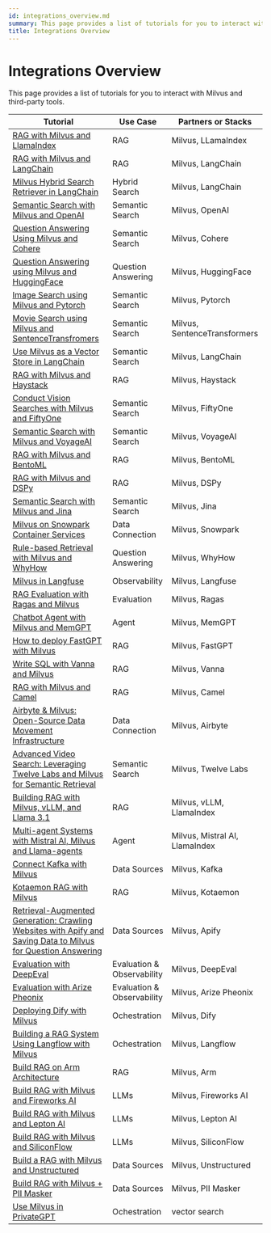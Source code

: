 ```yaml
---
id: integrations_overview.md
summary: This page provides a list of tutorials for you to interact with Milvus and third-party tools.
title: Integrations Overview
---
```


# Integrations Overview

This page provides a list of tutorials for you to interact with Milvus and third-party tools.

| Tutorial | Use Case | Partners or Stacks | 
| -------- | -------- | --------- |
| [RAG with Milvus and LlamaIndex](integrate_with_llamaindex.md) | RAG | Milvus, LLamaIndex |
| [RAG with Milvus and LangChain](integrate_with_langchain.md) | RAG | Milvus, LangChain |
| [Milvus Hybrid Search Retriever in LangChain](milvus_hybrid_search_retriever.md) | Hybrid Search | Milvus, LangChain |
| [Semantic Search with Milvus and OpenAI](integrate_with_openai.md) | Semantic Search | Milvus, OpenAI |
| [Question Answering Using Milvus and Cohere](integrate_with_cohere.md) | Semantic Search | Milvus, Cohere |
| [Question Answering using Milvus and HuggingFace](integrate_with_hugging-face.md) | Question Answering | Milvus, HuggingFace |
| [Image Search using Milvus and Pytorch](integrate_with_pytorch.md) | Semantic Search | Milvus, Pytorch |
| [Movie Search using Milvus and SentenceTransfromers](integrate_with_sentencetransformers.md) | Semantic Search | Milvus, SentenceTransformers |
| [Use Milvus as a Vector Store in LangChain](basic_usage_langchain.md) | Semantic Search | Milvus, LangChain |
| [RAG with Milvus and Haystack](integrate_with_haystack.md) | RAG | Milvus, Haystack |
| [Conduct Vision Searches with Milvus and FiftyOne](integrate_with_voxel51.md) | Semantic Search | Milvus, FiftyOne |
| [Semantic Search with Milvus and VoyageAI](integrate_with_voyageai.md) | Semantic Search | Milvus, VoyageAI |
| [RAG with Milvus and BentoML](integrate_with_bentoml.md) | RAG | Milvus, BentoML |
| [RAG with Milvus and DSPy](integrate_with_dspy.md) | RAG | Milvus, DSPy |
| [Semantic Search with Milvus and Jina](integrate_with_jina.md) | Semantic Search | Milvus, Jina |
| [Milvus on Snowpark Container Services](integrate_with_snowpark.md) | Data Connection | Milvus, Snowpark |
| [Rule-based Retrieval with Milvus and WhyHow](integrate_with_whyhow.md) | Question Answering | Milvus, WhyHow |
| [Milvus in Langfuse](integrate_with_langfuse.md) | Observability | Milvus, Langfuse |
| [RAG Evaluation with Ragas and Milvus](integrate_with_ragas.md) | Evaluation | Milvus, Ragas |
| [Chatbot Agent with Milvus and MemGPT](integrate_with_memgpt.md) | Agent | Milvus, MemGPT |
| [How to deploy FastGPT with Milvus](integrate_with_fastgpt.md) | RAG | Milvus, FastGPT |
| [Write SQL with Vanna and Milvus](integrate_with_vanna.md) | RAG | Milvus, Vanna |
| [RAG with Milvus and Camel](integrate_with_camel.md) | RAG | Milvus, Camel |
| [Airbyte & Milvus: Open-Source Data Movement Infrastructure](integrate_with_airbyte.md) | Data Connection | Milvus, Airbyte |
| [Advanced Video Search: Leveraging Twelve Labs and Milvus for Semantic Retrieval](video_search_with_twelvelabs_and_milvus.md) | Semantic Search | Milvus, Twelve Labs |
| [Building RAG with Milvus, vLLM, and Llama 3.1](milvus_rag_with_vllm.md) | RAG | Milvus, vLLM, LlamaIndex |
| [Multi-agent Systems with Mistral AI, Milvus and Llama-agents](llama_agents_metadata.md) | Agent | Milvus, Mistral AI, LlamaIndex |
| [Connect Kafka with Milvus](kafka-connect-milvus.md) | Data Sources | Milvus, Kafka |
| [Kotaemon RAG with Milvus](kotaemon_with_milvus.md) | RAG | Milvus, Kotaemon |
| [Retrieval-Augmented Generation: Crawling Websites with Apify and Saving Data to Milvus for Question Answering](apify_milvus_rag.md) | Data Sources | Milvus, Apify |
| [Evaluation with DeepEval](evaluation_with_deepeval.md) | Evaluation & Observability | Milvus, DeepEval |
| [Evaluation with Arize Pheonix](evaluation_with_phoenix.md) | Evaluation & Observability | Milvus, Arize Pheonix |
| [Deploying Dify with Milvus](dify_with_milvus.md) | Ochestration | Milvus, Dify |
| [Building a RAG System Using Langflow with Milvus](rag_with_langflow.md) | Ochestration | Milvus, Langflow |
| [Build RAG on Arm Architecture](build_rag_on_arm.md) | RAG | Milvus, Arm |
| [Build RAG with Milvus and Fireworks AI](build_RAG_with_milvus_and_fireworks.md) | LLMs | Milvus, Fireworks AI |
| [Build RAG with Milvus and Lepton AI](build_RAG_with_milvus_and_lepton.md) | LLMs | Milvus, Lepton AI |
| [Build RAG with Milvus and SiliconFlow](build_RAG_with_milvus_and_siliconflow) | LLMs | Milvus, SiliconFlow |
| [Build a RAG with Milvus and Unstructured](rag_with_milvus_and_unstructured.md) | Data Sources | Milvus, Unstructured |
| [Build RAG with Milvus + PII Masker](RAG_with_pii_and_milvus.md) | Data Sources | Milvus, PII Masker |
| [Use Milvus in PrivateGPT](use_milvus_in_private_gpt.md) | Ochestration | vector search |
